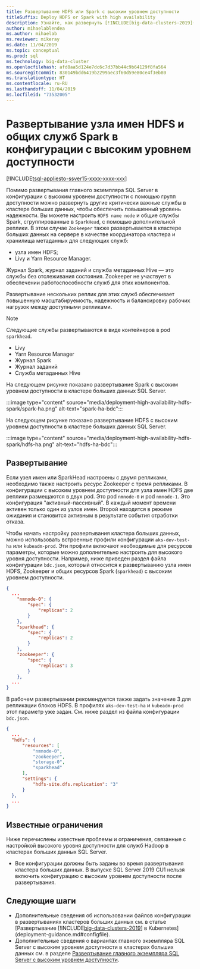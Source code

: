 ```yaml
---
title: Развертывание HDFS или Spark с высоким уровнем доступности
titleSuffix: Deploy HDFS or Spark with high availability
description: Узнайте, как развернуть [!INCLUDE[big-data-clusters-2019](../includes/ssbigdataclusters-ver15.md)] (предварительная версия) с высоким уровнем доступности.
author: mihaelablendea
ms.author: mihaelab
ms.reviewer: mikeray
ms.date: 11/04/2019
ms.topic: conceptual
ms.prod: sql
ms.technology: big-data-cluster
ms.openlocfilehash: afd8aa5d124e7dc6c7d37bb44c9b64129f8fa564
ms.sourcegitcommit: 830149bdd6419b2299aec3f60d59e80ce4f3eb80
ms.translationtype: HT
ms.contentlocale: ru-RU
ms.lasthandoff: 11/04/2019
ms.locfileid: "73532005"
---
```

# <a name="deploy-hdfs-name-node-and-shared-spark-services-in-a-highly-available-configuration"></a>Развертывание узла имен HDFS и общих служб Spark в конфигурации с высоким уровнем доступности

[!INCLUDE[tsql-appliesto-ssver15-xxxx-xxxx-xxx](../includes/tsql-appliesto-ssver15-xxxx-xxxx-xxx.md)]

Помимо развертывания главного экземпляра SQL Server в конфигурации с высоким уровнем доступности с помощью групп доступности можно развернуть другие критически важные службы в кластере больших данных, чтобы обеспечить повышенный уровень надежности. Вы можете настроить `HDFS name node` и общие службы Spark, сгруппированные в `SparkHead`, с помощью дополнительной реплики. В этом случае `Zookeeper` также развертывается в кластере больших данных на сервере в качестве координатора кластера и хранилища метаданных для следующих служб: 

- узла имен HDFS;
- Livy и Yarn Resource Manager. 

Журнал Spark, журнал заданий и служба метаданных Hive — это службы без отслеживания состояния. Zookeeper не участвует в обеспечении работоспособности служб для этих компонентов. 

Развертывание нескольких реплик для этих служб обеспечивает повышенную масштабируемость, надежность и балансировку рабочих нагрузок между доступными репликами.

> [!NOTE]
> Следующие службы развертываются в виде контейнеров в pod `sparkhead`. 
> - Livy
> - Yarn Resource Manager
> - Журнал Spark
> - Журнал заданий
> - Служба метаданных Hive  
>

На следующем рисунке показано развертывание Spark с высоким уровнем доступности в кластере больших данных SQL Server.

:::image type="content" source="media/deployment-high-availability-hdfs-spark/spark-ha.png" alt-text="spark-ha-bdc":::

На следующем рисунке показано развертывание HDFS с высоким уровнем доступности в кластере больших данных SQL Server.

:::image type="content" source="media/deployment-high-availability-hdfs-spark/hdfs-ha.png" alt-text="hdfs-ha-bdc":::

## <a name="deploy"></a>Развертывание

Если узел имен или SparkHead настроены с двумя репликами, необходимо также настроить ресурс Zookeeper с тремя репликами. В конфигурации с высоким уровнем доступности для узла имен HDFS две реплики размещаются в двух pod. Это pod `nmnode-0` и pod `nmnode-1`. Это конфигурация "активный-пассивный". В каждый момент времени активен только один из узлов имен. Второй находится в режиме ожидания и становится активным в результате события отработки отказа. 

Чтобы начать настройку развертывания кластера больших данных, можно использовать встроенные профили конфигурации `aks-dev-test-ha` или `kubeadm-prod`. Эти профили включают необходимые для ресурсов параметры, которые можно дополнительно настроить для высокого уровня доступности. Например, ниже приведен раздел файла конфигурации `bdc.json`, который относится к развертыванию узла имен HDFS, Zookeeper и общих ресурсов Spark (`sparkhead`) с высоким уровнем доступности.  

```json
{
  ...
    "nmnode-0": {
        "spec": {
            "replicas": 2
        }
    },
    "sparkhead": {
        "spec": {
            "replicas": 2
        }
    },
    "zookeeper": {
        "spec": {
            "replicas": 3
        }
    },
  ...
}
```

В рабочем развертывании рекомендуется также задать значение 3 для репликации блоков HDFS. В профилях `aks-dev-test-ha` и `kubeadm-prod` этот параметр уже задан. См. ниже раздел из файла конфигурации `bdc.json`.

```json
{
  ...
  "hdfs": {
      "resources": [
          "nmnode-0",
          "zookeeper",
          "storage-0",
          "sparkhead"
      ],
      "settings": {
          "hdfs-site.dfs.replication": "3"
      }
  },
  ...
}
```

## <a name="known-limitations"></a>Известные ограничения

Ниже перечислены известные проблемы и ограничения, связанные с настройкой высокого уровня доступности для служб Hadoop в кластерах больших данных SQL Server.

- Все конфигурации должны быть заданы во время развертывания кластера больших данных. В выпуске SQL Server 2019 CU1 нельзя включить конфигурацию с высоким уровнем доступности после развертывания.

## <a name="next-steps"></a>Следующие шаги

- Дополнительные сведения об использовании файлов конфигурации в развертываниях кластеров больших данных см. в статье [Развертывание [!INCLUDE[big-data-clusters-2019](../includes/ssbigdataclusters-ss-nover.md)] в Kubernetes](deployment-guidance.md#configfile).
- Дополнительные сведения о вариантах главного экземпляра SQL Server с высоким уровнем доступности в кластерах больших данных см. в разделе [Развертывание главного экземпляра SQL Server с высоким уровнем доступности](deployment-high-availability.md).
